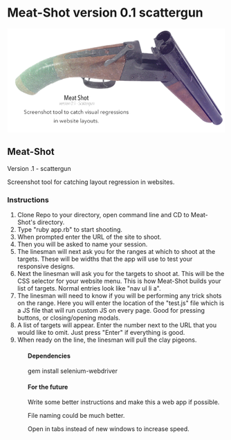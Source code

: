Meat-Shot version 0.1 scattergun
===========
<img src ="https://raw.githubusercontent.com/ArledgeMike/meatshot/master/images/meat-shot-cover.png" />


<h2>Meat-Shot</h2> <p>Version .1 - scattergun</p>
<p>Screenshot tool for catching layout regression in websites.</p>

<h3>Instructions</h3>
<ol>
<li>Clone Repo to your directory, open command line and CD to Meat-Shot's directory.</li>
<li>Type "ruby app.rb" to start shooting.</li>
<li>When prompted enter the URL of the site to shoot.</li>
<li>Then you will be asked to name your session.</li>
<li>The linesman will next ask you for the ranges at which to shoot at the targets. These will be widths that the app will use to test your responsive designs.</li>
<li>Next the linesman will ask you for the targets to shoot at. This will be the CSS selector for your website menu. This is how Meat-Shot builds your list of targets. Normal entries look like "nav ul li a".</li>
<li>The linesman will need to know if you will be performing any trick shots on the range. Here you will enter the location of the "test.js" file which is a JS file that will run custom JS on every page. Good for pressing buttons, or closing/opening modals.</li>
<li>A list of targets will appear. Enter the number next to the URL that you would like to omit. Just press "Enter" if everything is good.</li>
<li>When ready on the line, the linesman will pull the clay pigeons.</li>
<ol>

<h4>Dependencies</h4>
<p>gem install selenium-webdriver</p>

<h4>For the future</h4>
<p>Write some better instructions and make this a web app if possible.</p>
<p>File naming could be much better.</p>
<p>Open in tabs instead of new windows to increase speed.</p>
